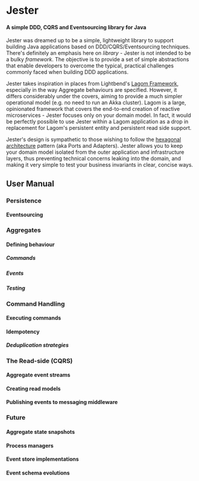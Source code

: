 # Jester
#### A simple DDD, CQRS and Eventsourcing library for Java

Jester was dreamed up to be a simple, lightweight library to support building Java applications based on DDD/CQRS/Eventsourcing techniques. There's definitely an emphasis here on _library_ - Jester is not intended to be a bulky _framework_. The objective is to provide a set of simple abstractions that enable developers to overcome the typical, practical challenges commonly faced when building DDD applications.

Jester takes inspiration in places from Lightbend's [Lagom Framework](http://lagomframework.com), especially in the way Aggregate behaviours are specified. However, it differs considerably under the covers, aiming to provide a much simpler operational model (e.g. no need to run an Akka cluster). Lagom is a large, opinionated framework that covers the end-to-end creation of reactive microservices - Jester focuses only on your domain model. In fact, it would be perfectly possible to use Jester within a Lagom application as a drop in replacement for Lagom's persistent entity and persistent read side support.

Jester's design is sympathetic to those wishing to follow the [hexagonal architecture](http://alistair.cockburn.us/Hexagonal+architecture) pattern (aka Ports and Adapters). Jester allows you to keep your domain model isolated from the outer application and infrastructure layers, thus preventing technical concerns leaking into the domain, and making it very simple to test your business invariants in clear, concise ways.

## User Manual

### Persistence

#### Eventsourcing

### Aggregates

#### Defining behaviour

##### Commands

##### Events

##### Testing

### Command Handling

#### Executing commands

#### Idempotency

##### Deduplication strategies

### The Read-side (CQRS)

#### Aggregate event streams

#### Creating read models

#### Publishing events to messaging middleware

### Future

#### Aggregate state snapshots

#### Process managers

#### Event store implementations

#### Event schema evolutions



